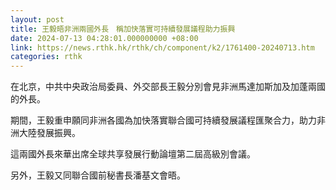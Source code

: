 ```yaml
---
layout: post
title: 王毅晤非洲兩國外長　稱加快落實可持續發展議程助力振興
date: 2024-07-13 04:28:01.000000000 +08:00
link: https://news.rthk.hk/rthk/ch/component/k2/1761400-20240713.htm
categories: rthk
---
```


在北京，中共中央政治局委員、外交部長王毅分別會見非洲馬達加斯加及加蓬兩國的外長。

期間，王毅重申願同非洲各國為加快落實聯合國可持續發展議程匯聚合力，助力非洲大陸發展振興。

這兩國外長來華出席全球共享發展行動論壇第二屆高級別會議。

另外，王毅又同聯合國前秘書長潘基文會晤。
